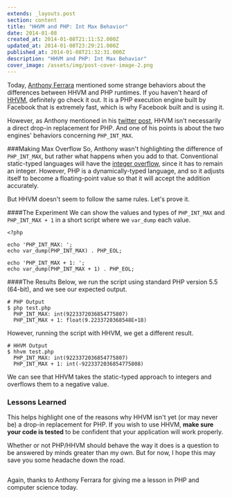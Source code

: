 ```yaml
---
extends: _layouts.post
section: content
title: "HHVM and PHP: Int Max Behavior"
date: 2014-01-08
created_at: 2014-01-08T21:11:52.000Z
updated_at: 2014-01-08T23:29:21.000Z
published_at: 2014-01-08T21:32:31.000Z
description: "HHVM and PHP: Int Max Behavior"
cover_image: /assets/img/post-cover-image-2.png
---
```


Today, [Anthony Ferrara](https://posts/.ircmaxell.com/) mentioned some strange behaviors about the differences between HHVM and PHP runtimes. If you haven't heard of [HHVM](https://www.hhvm.com/posts/), definitely go check it out. It is a PHP execution engine built by Facebook that is extremely fast, which is why Facebook built and is using it.

However, as Anthony mentioned in his [twitter post](https://twitter.com/ircmaxell/status/421013609754288128), HHVM isn't necessarily a direct drop-in replacement for PHP. And one of his points is about the two engines' behaviors concerning `PHP_INT_MAX`.

###Making Max Overflow
So, Anthony wasn't highlighting the difference of `PHP_INT_MAX`, but rather what happens when you add to that. Conventional static-typed languages will have the [integer overflow](https://en.wikipedia.org/wiki/Integer_overflow), since it has to remain an integer. However, PHP is a dynamically-typed language, and so it adjusts itself to become a floating-point value so that it will accept the addition accurately.

But HHVM doesn't seem to follow the same rules. Let's prove it.

####The Experiment
We can show the values and types of `PHP_INT_MAX` and `PHP_INT_MAX + 1` in a short script where we `var_dump` each value.

```
<?php

echo 'PHP_INT_MAX: ';
echo var_dump(PHP_INT_MAX) . PHP_EOL;

echo 'PHP_INT_MAX + 1: ';
echo var_dump(PHP_INT_MAX + 1) . PHP_EOL;
```


####The Results
Below, we run the script using standard PHP version 5.5 (64-bit), and we see our expected output.

```
# PHP Output
$ php test.php
  PHP_INT_MAX: int(9223372036854775807)
  PHP_INT_MAX + 1: float(9.2233720368548E+18)
```

However, running the script with HHVM, we get a different result.

```
# HHVM Output
$ hhvm test.php
  PHP_INT_MAX: int(9223372036854775807)
  PHP_INT_MAX + 1: int(-9223372036854775808)
```

We can see that HHVM takes the static-typed approach to integers and overflows them to a negative value.

### Lessons Learned
This helps highlight one of the reasons why HHVM isn't yet (or may never be) a drop-in replacement for PHP. If you wish to use HHVM, **make sure your code is tested** to be confident that your application will work properly.

Whether or not PHP/HHVM should behave the way it does is a question to be answered by minds greater than my own. But for now, I hope this may save you some headache down the road.

## 


Again, thanks to Anthony Ferrara for giving me a lesson in PHP and computer science today.
